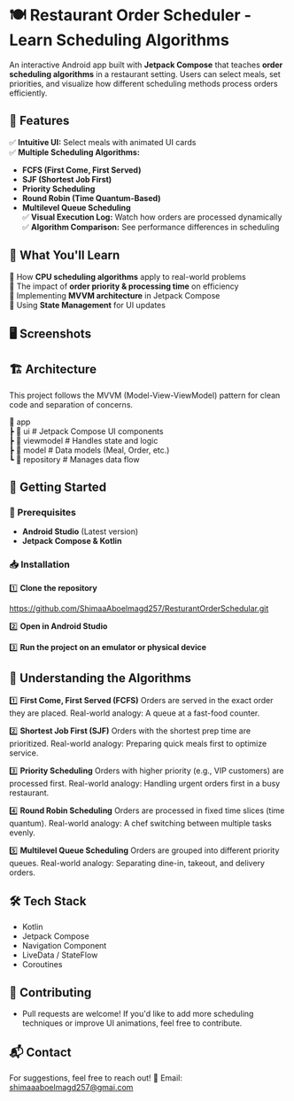 # 🍽️ Restaurant Order Scheduler - Learn Scheduling Algorithms  

An interactive Android app built with **Jetpack Compose** that teaches **order scheduling algorithms** in a restaurant setting. Users can select meals, set priorities, and visualize how different scheduling methods process orders efficiently.  

## 📌 Features  

✅ **Intuitive UI:** Select meals with animated UI cards  
✅ **Multiple Scheduling Algorithms:**  
   - **FCFS (First Come, First Served)**  
   - **SJF (Shortest Job First)**  
   - **Priority Scheduling**  
   - **Round Robin (Time Quantum-Based)**  
   - **Multilevel Queue Scheduling**  
✅ **Visual Execution Log:** Watch how orders are processed dynamically  
✅ **Algorithm Comparison:** See performance differences in scheduling  

## 🎯 What You'll Learn  

🔹 How **CPU scheduling algorithms** apply to real-world problems  
🔹 The impact of **order priority & processing time** on efficiency  
🔹 Implementing **MVVM architecture** in Jetpack Compose  
🔹 Using **State Management** for UI updates  

## 🖥️ Screenshots  

## 🏗️ Architecture

This project follows the MVVM (Model-View-ViewModel) pattern for clean code and separation of concerns.

📂 app  
 ┣ 📂 ui           # Jetpack Compose UI components  
 ┣ 📂 viewmodel    # Handles state and logic  
 ┣ 📂 model        # Data models (Meal, Order, etc.)  
 ┗ 📂 repository   # Manages data flow  
  

 
## 🚀 Getting Started  

### 🔧 Prerequisites  
- **Android Studio** (Latest version)  
- **Jetpack Compose & Kotlin**  

### 📥 Installation  
1️⃣ **Clone the repository**  

https://github.com/ShimaaAboelmagd257/ResturantOrderSchedular.git

2️⃣ **Open in Android Studio**

3️⃣ **Run the project on an emulator or physical device**

## 🧠 Understanding the Algorithms
1️⃣ **First Come, First Served (FCFS)**
    Orders are served in the exact order they are placed.
    Real-world analogy: A queue at a fast-food counter.

2️⃣ **Shortest Job First (SJF)**
    Orders with the shortest prep time are prioritized.
    Real-world analogy: Preparing quick meals first to optimize service.

3️⃣ **Priority Scheduling**
    Orders with higher priority (e.g., VIP customers) are processed first.
    Real-world analogy: Handling urgent orders first in a busy restaurant.

4️⃣ **Round Robin Scheduling**
    Orders are processed in fixed time slices (time quantum).
    Real-world analogy: A chef switching between multiple tasks evenly.

5️⃣ **Multilevel Queue Scheduling**
    Orders are grouped into different priority queues.
    Real-world analogy: Separating dine-in, takeout, and delivery orders.

## 🛠️ Tech Stack
  -  Kotlin
  -  Jetpack Compose
  -  Navigation Component
  -  LiveData / StateFlow
  -  Coroutines

## 🎉 Contributing

- Pull requests are welcome! If you'd like to add more scheduling techniques or improve UI animations, feel free to contribute.

## 📬 Contact

For suggestions, feel free to reach out!
📧 Email: shimaaaboelmagd257@gmai.com
